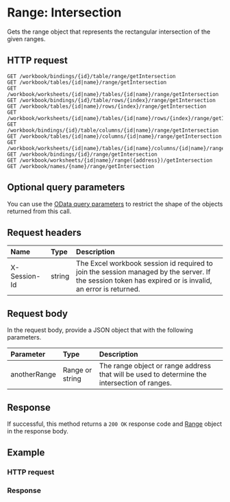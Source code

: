 # Range: Intersection

Gets the range object that represents the rectangular intersection of the given ranges.
## HTTP request
```http
GET /workbook/bindings/{id}/table/range/getIntersection
GET /workbook/tables/{id|name}/range/getIntersection
GET /workbook/worksheets/{id|name}/tables/{id|name}/range/getIntersection
GET /workbook/bindings/{id}/table/rows/{index}/range/getIntersection
GET /workbook/tables/{id|name}/rows/{index}/range/getIntersection
GET /workbook/worksheets/{id|name}/tables/{id|name}/rows/{index}/range/getIntersection
GET /workbook/bindings/{id}/table/columns/{id|name}/range/getIntersection
GET /workbook/tables/{id|name}/columns/{id|name}/range/getIntersection
GET /workbook/worksheets/{id|name}/tables/{id|name}/columns/{id|name}/range/getIntersection
GET /workbook/bindings/{id}/range/getIntersection
GET /workbook/worksheets/{id|name}/range({address})/getIntersection
GET /workbook/names/{name}/range/getIntersection
```
## Optional query parameters
You can use the [OData query parameters](odata-optional-query-parameters.md) to restrict the shape of the objects returned from this call.
## Request headers
| Name       | Type | Description|
|:-----------|:------|:----------|
| X-Session-Id   | string  | The Excel workbook session id required to join the session managed by the server. If the session token has expired or is invalid, an error is returned.|

## Request body
In the request body, provide a JSON object that with the following parameters.

| Parameter	   | Type	|Description|
|:---------------|:--------|:-----------|
|anotherRange|Range or string|The range object or range address that will be used to determine the intersection of ranges.|

## Response
If successful, this method returns a `200 OK` response code and [Range](../resources/range.md) object in the response body.
## Example
### HTTP request
### Response
